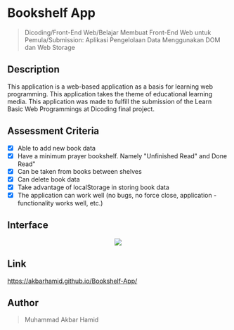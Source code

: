 # Bookshelf App

> Dicoding/Front-End Web/Belajar Membuat Front-End Web untuk Pemula/Submission: Aplikasi Pengelolaan Data Menggunakan DOM dan Web Storage

## Description

This application is a web-based application as a basis for learning web programming. This application takes the theme of educational learning media. This application was made to fulfill the submission of the Learn Basic Web Programmings at Dicoding final project.

## Assessment Criteria

- [x] Able to add new book data
- [x] Have a minimum prayer bookshelf. Namely "Unfinished Read" and Done Read"
- [x] Can be taken from books between shelves
- [x] Can delete book data
- [x] Take advantage of localStorage in storing book data
- [x] The application can work well (no bugs, no force close, application -functionality works well, etc.)

## Interface

<p align="center">
<img src="https://user-images.githubusercontent.com/72149133/193995416-db4040cf-aa57-4c2a-af10-702360e8755b.png](https://user-images.githubusercontent.com/72149133/195879581-51877f16-4941-442d-8b8e-e6be12ec4434.png">
</p>

## Link

<a href="https://akbarhamid.github.io/Bookshelf-App/" target="_blank">https://akbarhamid.github.io/Bookshelf-App/</a> 

## Author

> Muhammad Akbar Hamid
